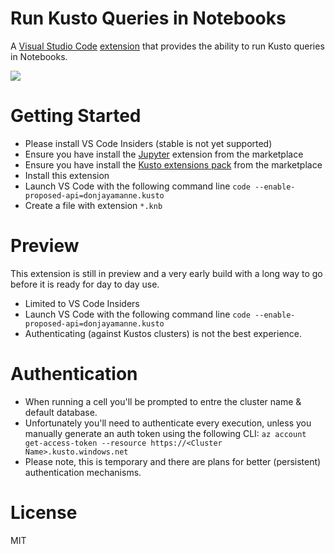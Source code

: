 # Run Kusto Queries in Notebooks

A [Visual Studio Code](https://code.visualstudio.com/) [extension](https://marketplace.visualstudio.com/items?itemName=donjayamanne.kusto) that provides the ability to run Kusto queries in Notebooks.

<img src=https://raw.githubusercontent.com/DonJayamanne/vscode-kusto/main/images/main.gif>

# Getting Started
* Please install VS Code Insiders (stable is not yet supported)
* Ensure you have install the [Jupyter](https://marketplace.visualstudio.com/items?itemName=ms-toolsai.jupyter) extension from the marketplace
* Ensure you have install the [Kusto extensions pack](https://marketplace.visualstudio.com/items?itemName=rosshamish.kuskus-extensions-pack) from the marketplace
* Install this extension
* Launch VS Code with the following command line `code --enable-proposed-api=donjayamanne.kusto`
* Create a file with extension `*.knb`

# Preview
This extension is still in preview and a very early build with a long way to go before it is ready for day to day use.
* Limited to VS Code Insiders
* Launch VS Code with the following command line `code --enable-proposed-api=donjayamanne.kusto`
* Authenticating (against Kustos clusters) is not the best experience.

# Authentication
* When running a cell you'll be prompted to entre the cluster name & default database.
* Unfortunately you'll need to authenticate every execution, unless you manually generate an auth token using the following CLI:
    `az account get-access-token --resource https://<Cluster Name>.kusto.windows.net`
* Please note, this is temporary and there are plans for better (persistent) authentication mechanisms.

# License

MIT
